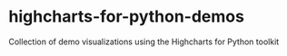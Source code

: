 # highcharts-for-python-demos
Collection of demo visualizations using the Highcharts for Python toolkit
